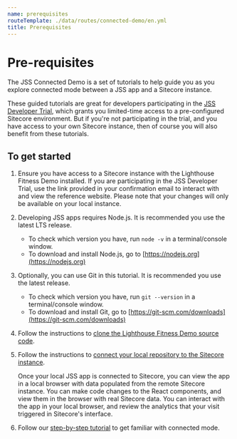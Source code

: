 ```yaml
---
name: prerequisites
routeTemplate: ./data/routes/connected-demo/en.yml
title: Prerequisites
---
```


# Pre-requisites

The JSS Connected Demo is a set of tutorials to help guide you as you explore connected mode between a JSS app and a Sitecore instance.

These guided tutorials are great for developers participating in the [JSS Developer Trial](https://www.sitecore.com/trial), which grants you limited-time access to a pre-configured Sitecore environment. But if you're not participating in the trial, and you have access to your own Sitecore instance, then of course you will also benefit from these tutorials.

## To get started

1. Ensure you have access to a Sitecore instance with the Lighthouse Fitness Demo installed. If you are participating in the JSS Developer Trial, use the link provided in your confirmation email to interact with and view the reference website. Please note that your changes will only be available on your local instance.

2. Developing JSS apps requires Node.js. It is recommended you use the latest LTS release.
    - To check which version you have, run `node -v` in a terminal/console window.
    - To download and install Node.js, go to [https://nodejs.org](https://nodejs.org)

3. Optionally, you can use Git in this tutorial. It is recommended you use the latest release.
    - To check which version you have, run `git --version` in a terminal/console window.
    - To download and install Git, go to [https://git-scm.com/downloads](https://git-scm.com/downloads)

4. Follow the instructions to [clone the Lighthouse Fitness Demo source code](/connected-demo/getting-started/repository).

5. Follow the instructions to [connect your local repository to the Sitecore instance](/connected-demo/getting-started/connecting).

   Once your local JSS app is connected to Sitecore, you can view the app in a local browser with data populated from the remote Sitecore instance. You can make code changes to the React components, and view them in the browser with real Sitecore data. You can interact with the app in your local browser, and review the analytics that your visit triggered in Sitecore's interface.

6. Follow our [step-by-step tutorial](/connected-demo/explore-sitecore/experience-editor) to get familiar with connected mode.
